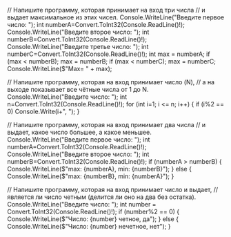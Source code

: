 // Напишите программу, которая принимает на вход три числа
// и выдает максимальное из этих чисел.
Console.WriteLine("Введите первое число: ");
int numberA=Convert.ToInt32(Console.ReadLine()!);
Console.WriteLine("Введите второе число: ");
int numberB=Convert.ToInt32(Console.ReadLine()!);
Console.WriteLine("Введите третье число: ");
int numberC=Convert.ToInt32(Console.ReadLine()!);
int max = numberA;
if (max < numberB); max = numberB;
if (max < numberC); max = numberC;
Console.WriteLine($"Max= " + max);

// Напишите программу, которая на вход принимает число (N), 
// а на выходе показывает все чётные числа от 1 до N.
Console.WriteLine("Введите число: ");
int n=Convert.ToInt32(Console.ReadLine()!);
for (int i=1; i <= n; i++)
{
    if (i%2 == 0)
    Console.Write(i+", ");
}

// Напишите программу, которая на вход принимает два числа
// и выдает, какое число большее, а какое меньшее.
Console.WriteLine("Введите первое число: ");
int numberA=Convert.ToInt32(Console.ReadLine()!);
Console.WriteLine("Введите второе число: ");
int numberB=Convert.ToInt32(Console.ReadLine()!);
if (numberA > numberB)
{
    Console.WriteLine($"max: {numberA}, min: {numberB}");
}
else
{
    Console.WriteLine($"max: {numberB}, min: {numberA}");
}

// Напишите программу, которая на вход принимает число и выдает,
// является ли число четным (делится ли оно на два без остатка).
Console.WriteLine("Введите число: ");
int number = Convert.ToInt32(Console.ReadLine()!);
if (number%2 == 0)
{
    Console.WriteLine($"Число: {number} четное, да");
}
else
{
    Console.WriteLine($"Число: {number} нечетное, нет");
}
